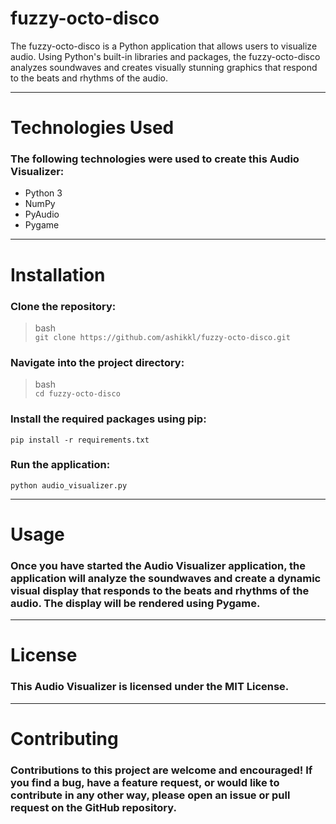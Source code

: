 # fuzzy-octo-disco
The fuzzy-octo-disco is a Python application that allows users to visualize audio. Using Python's built-in libraries and packages, the fuzzy-octo-disco analyzes soundwaves and creates visually stunning graphics that respond to the beats and rhythms of the audio.

***

# Technologies Used
### The following technologies were used to create this Audio Visualizer:

+ Python 3
+ NumPy
+ PyAudio
+ Pygame

*** 

# Installation
### Clone the repository:  
> bash  
` git clone https://github.com/ashikkl/fuzzy-octo-disco.git `
### Navigate into the project directory:
> bash  
` cd fuzzy-octo-disco `
### Install the required packages using pip:
` pip install -r requirements.txt `
### Run the application:
` python audio_visualizer.py `

***

# Usage
### Once you have started the Audio Visualizer application, the application will analyze the soundwaves and create a dynamic visual display that responds to the beats and rhythms of the audio. The display will be rendered using Pygame.

***

# License
### This Audio Visualizer is licensed under the MIT License.

***

# Contributing
### Contributions to this project are welcome and encouraged! If you find a bug, have a feature request, or would like to contribute in any other way, please open an issue or pull request on the GitHub repository.
